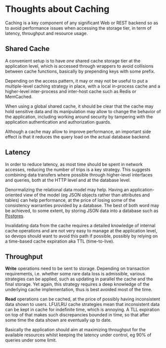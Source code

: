 # Thoughts about Caching

Caching is a key component of any significant Web or REST backend so as to avoid
performance issues when accessing the storage tier, in term of latency,
throughput and resource usage.

## Shared Cache

A convenient setup is to have *one* shared cache storage tier at the
application level, which is accessed through wrappers to avoid collisions
between cache functions, basically by prepending keys with some prefix.

Depending on the access pattern, it may or may not be useful to put
a multiple-level caching strategy in place, with a local in-process cache
and a higher-level inter-process and inter-host cache such as Redis
or MemCached.

When using a global shared cache, it should be clear that the cache may
hold sensitive data and its manipulation may allow to change the behavior
of the application, including working around security by tampering with
the application authentication and authorization guards.

Although a cache may allow to improve performance, an important side effect is
that it reduces the query load on the actual database backend.

## Latency

In order to reduce latency, as most time should be spent in network accesses,
reducing the number of trips is a key strategy. This suggests combining
data transfers where possible through higher-level interfaces and queries,
both at the HTTP level and at the database level.

Denormalizing the relational data model may help. Having an
application-oriented view of the model (eg JSON objects rather than
attributes and tables) can help performance, at the price of losing some of
the consistency warranties provided by a database.  The best of both word may
be achieved, to some extent, by storing JSON data into a database such as
[Postgres](https://postgresql.org/).

Invalidating data from the cache requires a detailed knowledge of internal
cache operations and are not very easy to manage at the application level,
so devops should want to avoid this path if possible, possibly by relying
on a time-based cache expiration aka TTL (time-to-live).

## Throughput

**Write** operations need to be sent to storage.
Depending on transaction requirements, i.e. whether some rare data loss is
admissible, various strategies can be applied, such as updating in parallel
the cache and the final storage. Yet again, this strategy requires a deep
knowledge of the underlying cache implementation, thus is best avoided most
of the time.

**Read** operations can be cached, at the price of possibly having
inconsistent data shown to users.
LFU/LRU cache strategies mean that inconsistent data can be kept in cache
for indefinite time, which is annoying. A TLL expiration on top of that
makes such discrepancies bounded in time, so that after some time the data
shown are eventually up to date.

Basically the application should aim at maximizing throughput for the available
resources whilst keeping the latency under control, eg 90% of queries under
some limit.

